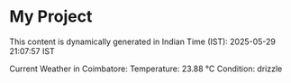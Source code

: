 # My Project

This content is dynamically generated in Indian Time (IST): 2025-05-29 21:07:57 IST


Current Weather in Coimbatore:
Temperature: 23.88 °C
Condition: drizzle
